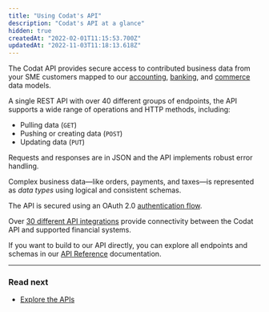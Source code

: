 ```yaml
---
title: "Using Codat's API"
description: "Codat's API at a glance"
hidden: true
createdAt: "2022-02-01T11:15:53.700Z"
updatedAt: "2022-11-03T11:18:13.618Z"
---
```


The Codat API provides secure access to contributed business data from your SME customers mapped to our [accounting](/data-model/accounting/), [banking](/data-model/banking), and [commerce](/data-model/commerce/) data models.

A single REST API with over 40 different groups of endpoints, the API supports a wide range of operations and HTTP methods, including:

- Pulling data (`GET`)
- Pushing or creating data (`POST`)
- Updating data (`PUT`)

Requests and responses are in JSON and the API implements robust error handling.

Complex business data—like orders, payments, and taxes—is represented as _data types_ using logical and consistent schemas.

The API is secured using an OAuth 2.0 [authentication flow](/auth-flow/overview).

Over [30 different API integrations](/core-integrations) provide connectivity between the Codat API and supported financial systems.

If you want to build to our API directly, you can explore all endpoints and schemas in our [API Reference](/using-the-api/authentication) documentation.

---

### Read next

- [Explore the APIs](/using-the-api/overview)

